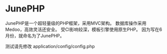 JunePHP
=======

JunePHP是一个超轻量级的PHP框架，采用MVC架构。
数据库操作采用Medoo，高效灵活还安全。
受CI影响较深，模板引擎使用原生PHP。
因为写在6月份，就命名为了JunePHP。

测试请先修改 application/config/config.php

